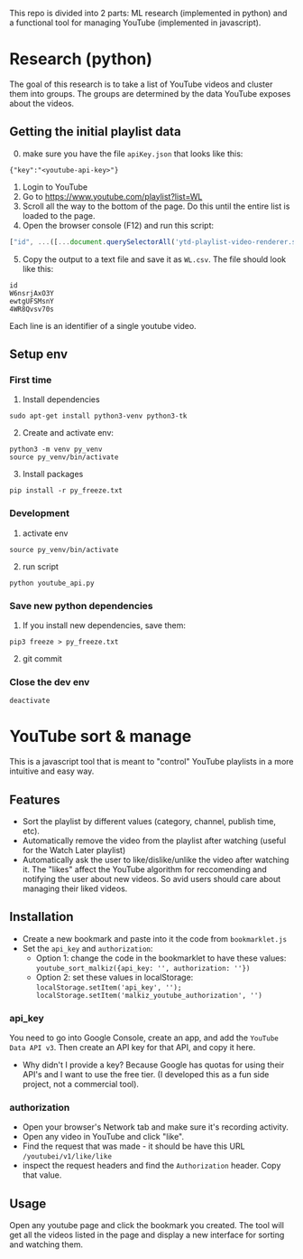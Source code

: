 This repo is divided into 2 parts: ML research (implemented in python) and a functional tool for managing YouTube (implemented in javascript).

# Research (python)
The goal of this research is to take a list of YouTube videos and cluster them into groups. The groups are determined by the data YouTube exposes about the videos.

## Getting the initial playlist data
0. make sure you have the file `apiKey.json` that looks like this:
```
{"key":"<youtube-api-key>"}
```
1. Login to YouTube
2. Go to https://www.youtube.com/playlist?list=WL
3. Scroll all the way to the bottom of the page. Do this until the entire list is loaded to the page.
4. Open the browser console (F12) and run this script:
```javascript
["id", ...([...document.querySelectorAll('ytd-playlist-video-renderer.style-scope > div:nth-child(2) > a:nth-child(1)')].map(e => e.href.match(/v=([^&]*)/)[1]))].join('\n')
```
5. Copy the output to a text file and save it as `WL.csv`. The file should look like this:
```
id
W6nsrjAxO3Y
ewtgUFSMsnY
4WR8Qvsv70s
```
Each line is an identifier of a single youtube video.

## Setup env

### First time
1. Install dependencies
```
sudo apt-get install python3-venv python3-tk
```
2. Create and activate env:
```
python3 -m venv py_venv
source py_venv/bin/activate
```
3. Install packages
```
pip install -r py_freeze.txt
```

### Development
1. activate env
```
source py_venv/bin/activate
```
2. run script
```
python youtube_api.py
```

### Save new python dependencies
1. If you install new dependencies, save them:
```
pip3 freeze > py_freeze.txt
```
2. git commit

### Close the dev env
```
deactivate
```

# YouTube sort & manage
This is a javascript tool that is meant to "control" YouTube playlists in a more intuitive and easy way.

## Features
- Sort the playlist by different values (category, channel, publish time, etc).
- Automatically remove the video from the playlist after watching (useful for the Watch Later playlist)
- Automatically ask the user to like/dislike/unlike the video after watching it. The "likes" affect the YouTube algorithm for reccomending and notifying the user about new videos. So avid users should care about managing their liked videos.

## Installation
- Create a new bookmark and paste into it the code from `bookmarklet.js`
- Set the `api_key` and `authorization`:
  - Option 1: change the code in the bookmarklet to have these values: `youtube_sort_malkiz({api_key: '', authorization: ''})`
  - Option 2: set these values in localStorage: `localStorage.setItem('api_key', ''); localStorage.setItem('malkiz_youtube_authorization', '')`

### api_key
You need to go into Google Console, create an app, and add the `YouTube Data API v3`. Then create an API key for that API, and copy it here.
- Why didn't I provide a key? Because Google has quotas for using their API's and I want to use the free tier. (I developed this as a fun side project, not a commercial tool).
### authorization
- Open your browser's Network tab and make sure it's recording activity.
- Open any video in YouTube and click "like".
- Find the request that was made - it should be have this URL `/youtubei/v1/like/like`
- inspect the request headers and find the `Authorization` header. Copy that value.

## Usage
Open any youtube page and click the bookmark you created. The tool will get all the videos listed in the page and display a new interface for sorting and watching them.

